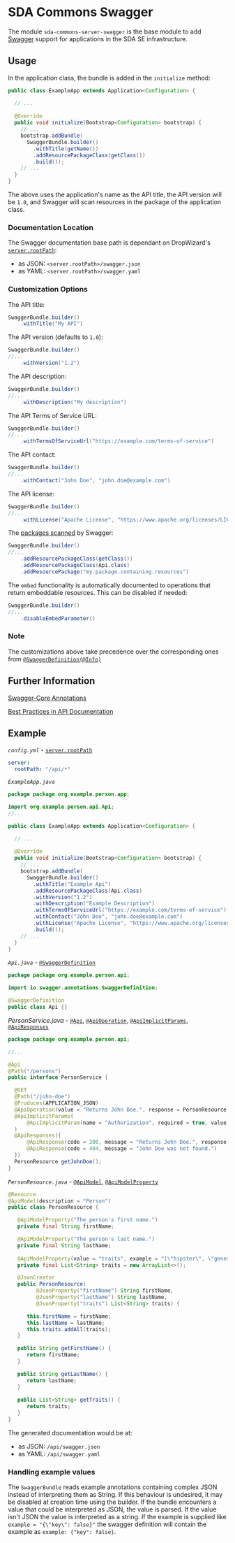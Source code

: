 # SDA Commons Swagger

The module `sda-commons-server-swagger` is the base module to add
[Swagger](https://github.com/swagger-api/swagger-core) support for applications in the
SDA SE infrastructure.

## Usage

In the application class, the bundle is added in the `initialize` method:

```java
public class ExampleApp extends Application<Configuration> {

  // ...
  
  @Override
  public void initialize(Bootstrap<Configuration> bootstrap) {
    // ...
    bootstrap.addBundle(
      SwaggerBundle.builder()
        .withTitle(getName())
        .addResourcePackageClass(getClass())
        .build());
    // ...
  }
}
```

The above uses the application's name as the API title, the API version will be `1.0`, and Swagger
will scan resources in the package of the application class.

### Documentation Location
 
The Swagger documentation base path is dependant on DropWizard's [`server.rootPath`](https://www.dropwizard.io/0.9.1/docs/manual/configuration.html#man-configuration-all):

- as JSON: ```<server.rootPath>/swagger.json``` 
- as YAML: ```<server.rootPath>/swagger.yaml```

### Customization Options

The API title:

```java
SwaggerBundle.builder()
    .withTitle("My API")
```

The API version (defaults to `1.0`):

```java
SwaggerBundle.builder()
//...
    .withVersion("1.2")
```

The API description:

```java
SwaggerBundle.builder()
//...
    .withDescription("My description")
```

The API Terms of Service URL:

```java
SwaggerBundle.builder()
//...
    .withTermsOfServiceUrl("https://example.com/terms-of-service")
```

The API contact:

```java
SwaggerBundle.builder()
//...
    .withContact("John Doe", "john.doe@example.com")
```

The API license:

```java
SwaggerBundle.builder()
//...
    .withLicense("Apache License", "https://www.apache.org/licenses/LICENSE-2.0.html")
```

The [packages scanned](https://github.com/swagger-api/swagger-core/wiki/Swagger-2.X---Integration-and-Configuration#configuration-properties)
by Swagger:

```java
SwaggerBundle.builder()
//...
    .addResourcePackageClass(getClass())
    .addResourcePackageClass(Api.class)
    .addResourcePackage("my.package.containing.resources")
```

The `embed` functionality is automatically documented to operations that return embeddable resources. This can be disabled if needed:

```java
SwaggerBundle.builder()
//...
    .disableEmbedParameter()
```

### Note

The customizations above take precedence over the corresponding ones from
[`@SwaggerDefinition(@Info)`](https://github.com/swagger-api/swagger-core/wiki/Annotations-1.5.X#info)

## Further Information

[Swagger-Core Annotations](https://github.com/swagger-api/swagger-core/wiki/Annotations-1.5.X)

[Best Practices in API Documentation](https://swagger.io/resources/articles/best-practices-in-api-documentation/)
 
## Example
 
_`config.yml`_ -
[`server.rootPath`](https://www.dropwizard.io/0.9.1/docs/manual/configuration.html#man-configuration-all)

```yaml
server:
  rootPath: "/api/*"
```
  
_`ExampleApp.java`_
```java
package package org.example.person.app;

import org.example.person.api.Api;
//...

public class ExampleApp extends Application<Configuration> {

  // ...
  
  @Override
  public void initialize(Bootstrap<Configuration> bootstrap) {
    // ...
    bootstrap.addBundle(
      SwaggerBundle.builder()
        .withTitle("Example Api")
        .addResourcePackageClass(Api.class)
        .withVersion("1.2")
        .withDescription("Example Description")
        .withTermsOfServiceUrl("https://example.com/terms-of-service")
        .withContact("John Doe", "john.doe@example.com")
        .withLicense("Apache License", "https://www.apache.org/licenses/LICENSE-2.0.html")
        .build());
    // ...
  }
}
```

_`Api.java`_ -
[`@SwaggerDefinition`](https://github.com/swagger-api/swagger-core/wiki/Annotations-1.5.X#swaggerdefinition)

```java
package package org.example.person.api;

import io.swagger.annotations.SwaggerDefinition;

@SwaggerDefinition
public class Api {}
```

_PersonService.java_ -
[`@Api`](https://github.com/swagger-api/swagger-core/wiki/Annotations-1.5.X#api),
[`@ApiOperation`](https://github.com/swagger-api/swagger-core/wiki/Annotations-1.5.X#apioperation),
[`@ApiImplicitParams`](https://github.com/swagger-api/swagger-core/wiki/Annotations-1.5.X#apiimplicitparam-apiimplicitparams),
[`@ApiResponses`](https://github.com/swagger-api/swagger-core/wiki/Annotations-1.5.X#apiresponses-apiresponse)

```java
package package org.example.person.api;

//...

@Api
@Path("/persons")
public interface PersonService {

  @GET
  @Path("/john-doe")
  @Produces(APPLICATION_JSON)
  @ApiOperation(value = "Returns John Doe.", response = PersonResource.class)
  @ApiImplicitParams(
      @ApiImplicitParam(name = "Authorization", required = true, value = "Bearer xxxxxx.yyyyyyy.zzzzzz", dataType = "string", paramType = "header")
  )
  @ApiResponses({
      @ApiResponse(code = 200, message = "Returns John Doe.", response = PersonResource.class),
      @ApiResponse(code = 404, message = "John Doe was not found.")
  })
  PersonResource getJohnDoe();
}
```

_`PersonResource.java`_ -
[`@ApiModel`](https://github.com/swagger-api/swagger-core/wiki/Annotations-1.5.X#apimodel),
[`@ApiModelProperty`](https://github.com/swagger-api/swagger-core/wiki/Annotations-1.5.X#apimodelproperty)

```java
@Resource
@ApiModel(description = "Person")
public class PersonResource {

   @ApiModelProperty("The person's first name.")
   private final String firstName;

   @ApiModelProperty("The person's last name.")
   private final String lastName;
   
   @ApiModelProperty(value = "traits", example = "[\"hipster\", \"generous\"]")
   private final List<String> traits = new ArrayList<>();

   @JsonCreator
   public PersonResource(
         @JsonProperty("firstName") String firstName,
         @JsonProperty("lastName") String lastName,
         @JsonProperty("traits") List<String> traits) {

      this.firstName = firstName;
      this.lastName = lastName;
      this.traits.addAll(traits);
   }

   public String getFirstName() {
      return firstName;
   }

   public String getLastName() {
      return lastName;
   }
   
   public List<String> getTraits() {
      return traits;
   }
}
```

The generated documentation would be at:

- as JSON: ```/api/swagger.json```
- as YAML: ```/api/swagger.yaml```

### Handling example values

The ```SwaggerBundle``` reads example annotations containing complex JSON instead of interpreting
them as String. If this behaviour is undesired, it may be disabled at creation time using the 
builder. If the bundle encounters a value that could be interpreted as JSON, the value is parsed. 
If the value isn't JSON the value is interpreted as a string.
If the example is supplied like ```example = "{\"key\": false}"``` the swagger definition will 
contain the example as ```example: {"key": false}```. 
